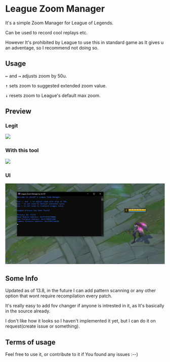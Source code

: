 # League Zoom Manager

It's a simple Zoom Manager for League of Legends.

Can be used to record cool replays etc.

However It's prohibited by League to use this in standard game as It gives u an adventage, so I recommend not doing so.

## Usage
<kbd>←</kbd> and <kbd>→</kbd> adjusts zoom by 50u.

<kbd>↑</kbd> sets zoom to suggested extended zoom value.

<kbd>↓</kbd> resets zoom to League's default max zoom.

## Preview
### Legit

<img src="./league_zoom_manager/preview/max_legit.png" width="512"/>

### With this tool

<img src="./league_zoom_manager/preview/example_with_manager.png" width="512"/>

### UI

<img src="./league_zoom_manager/preview/ui.png" width="512"/>

## Some Info
Updated as of 13.8, in the future I can add pattern scanning or any other option that wont require recompilation every patch.

It's really easy to add fov changer if anyone is intrested in it, as It's basically in the source already.

I don't like how it looks so I haven't implemented it yet, but I can do it on request(create issue or something).

## Terms of usage
Feel free to use it, or contribute to it if You found any issues :--)
